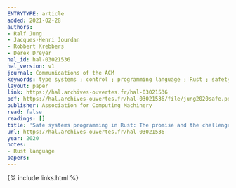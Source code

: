 ```yaml
---
ENTRYTYPE: article
added: 2021-02-28
authors:
- Ralf Jung
- Jacques-Henri Jourdan
- Robbert Krebbers
- Derek Dreyer
hal_id: hal-03021536
hal_version: v1
journal: Communications of the ACM
keywords: type systems ; control ; programming language ; Rust ; safety
layout: paper
link: https://hal.archives-ouvertes.fr/hal-03021536
pdf: https://hal.archives-ouvertes.fr/hal-03021536/file/jung2020safe.pdf
publisher: Association for Computing Machinery
read: false
readings: []
title: 'Safe systems programming in Rust: The promise and the challenge'
url: https://hal.archives-ouvertes.fr/hal-03021536
year: 2020
notes:
- Rust language
papers:
---
```

{% include links.html %}
